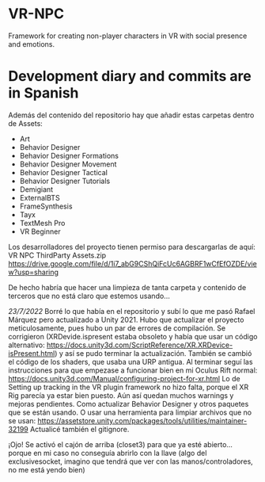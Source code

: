 # VR-NPC

Framework for creating non-player characters in VR with social presence and emotions.

# Development diary and commits are in Spanish

Además del contenido del repositorio hay que añadir estas carpetas dentro de Assets:
- Art
- Behavior Designer
- Behavior Designer Formations 
- Behavior Designer Movement  
- Behavior Designer Tactical
- Behavior Designer Tutorials
- Demigiant
- ExternalBTS
- FrameSynthesis
- Tayx
- TextMesh Pro
- VR Beginner

Los desarrolladores del proyecto tienen permiso para descargarlas de aquí: VR NPC ThirdParty Assets.zip
https://drive.google.com/file/d/1i7_abG9CShQiFcUc6AGBRF1wCfEfOZDE/view?usp=sharing

De hecho habría que hacer una limpieza de tanta carpeta y contenido de terceros que no está claro que estemos usando...

*23/7/2022* Borré lo que había en el repositorio y subí lo que me pasó Rafael Márquez pero actualizado a Unity 2021.
Hubo que actualizar el proyecto meticulosamente, pues hubo un par de errores de compilación. Se corrigieron (XRDevide.ispresent estaba obsoleto y había que usar un código alternativo: https://docs.unity3d.com/ScriptReference/XR.XRDevice-isPresent.html) y así se pudo terminar la actualización. También se cambió el código de los shaders, que usaba una URP antigua. Al terminar seguí las instrucciones para que empezase a funcionar bien en mi Oculus Rift normal: https://docs.unity3d.com/Manual/configuring-project-for-xr.html
Lo de Setting up tracking in the VR plugin framework no hizo falta, porque el XR Rig parecía ya estar bien puesto.
Aún así quedan muchos warnings y mejoras pendientes. Como actualizar Behavior Designer y otros paquetes que se están usando. O usar una herramienta para limpiar archivos que no se usan: https://assetstore.unity.com/packages/tools/utilities/maintainer-32199
Actualicé también el gitignore.

¡Ojo! Se activó el cajón de arriba (closet3) para que ya esté abierto... porque en mi caso no conseguía abrirlo con la llave (algo del exclusivesocket, imagino que tendrá que ver con las manos/controladores, no me está yendo bien)
